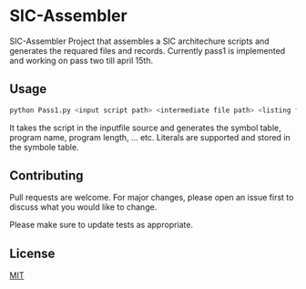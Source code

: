# SIC-Assembler

SIC-Assembler Project that assembles a SIC architechure scripts and generates the requared files and records.
Currently pass1 is implemented and working on pass two till april 15th.

## Usage

```bash
python Pass1.py <input script path> <intermediate file path> <listing file path> <object file path>
```

It takes the script in the inputfile source and generates the symbol table, program name, program length, ... etc.
Literals are supported and stored in the symbole table.

## Contributing
Pull requests are welcome. For major changes, please open an issue first to discuss what you would like to change.

Please make sure to update tests as appropriate.


## License

[MIT](https://choosealicense.com/licenses/mit/)
